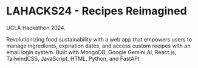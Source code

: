 # LAHACKS24 - Recipes Reimagined

UCLA Hackathon 2024.

Revolutionizing food sustainability with a web app that empowers users to manage ingredients, expiration dates, and access custom recipes with an email login system. Built with MongoDB, Google Gemini AI, React.js, TailwindCSS, JavaScript, HTML, Python, and FastAPI.
